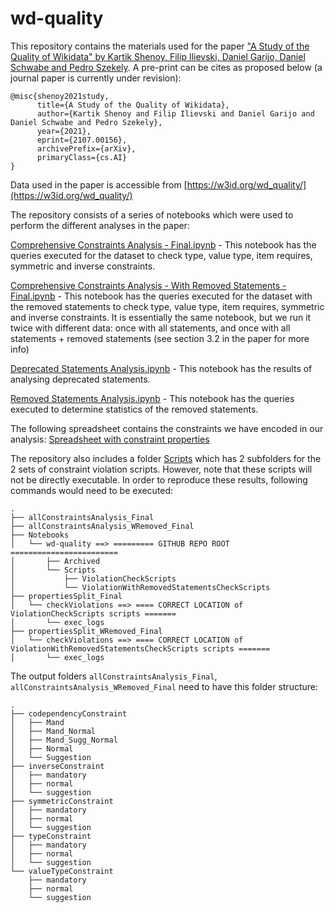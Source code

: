 # wd-quality

This repository contains the materials used  for the paper ["A Study of the Quality of Wikidata" by Kartik Shenoy, Filip Ilievski, Daniel Garijo, Daniel Schwabe and Pedro Szekely](https://arxiv.org/abs/2107.00156). A pre-print can be cites as proposed below (a journal paper is currently under revision):

```
@misc{shenoy2021study,
      title={A Study of the Quality of Wikidata}, 
      author={Kartik Shenoy and Filip Ilievski and Daniel Garijo and Daniel Schwabe and Pedro Szekely},
      year={2021},
      eprint={2107.00156},
      archivePrefix={arXiv},
      primaryClass={cs.AI}
}
```
Data used in the paper is accessible from [https://w3id.org/wd_quality/](https://w3id.org/wd_quality/)

The repository consists of a series of notebooks which were used to perform the different analyses in the paper: 

[Comprehensive Constraints Analysis - Final.ipynb](https://github.com/usc-isi-i2/wd-quality/blob/main/Comprehensive%20Constraints%20Analysis%20-%20Final.ipynb) - This notebook has the queries executed for the dataset to check type, value type, item requires, symmetric and inverse constraints.

[Comprehensive Constraints Analysis - With Removed Statements - Final.ipynb](https://github.com/usc-isi-i2/wd-quality/blob/main/Comprehensive%20Constraints%20Analysis%20-%20With%20Removed%20Statements%20-%20Final.ipynb) - This notebook has the queries executed for the dataset with the removed statements to check type, value type, item requires, symmetric and inverse constraints. It is essentially the same notebook, but we run it twice with different data: once with all statements, and once with all statements + removed statements (see section 3.2 in the paper for more info)

[Deprecated Statements Analysis.ipynb](https://github.com/usc-isi-i2/wd-quality/blob/main/Deprecated%20Statements%20Analysis.ipynb) - This notebook has the results of analysing deprecated statements.

[Removed Statements Analysis.ipynb](https://github.com/usc-isi-i2/wd-quality/blob/main/Removed%20Statements%20Analysis.ipynb) - This notebook has the queries executed to determine statistics of the removed statements.

The following spreadsheet contains the constraints we have encoded in our analysis:
[Spreadsheet with constraint properties](https://docs.google.com/spreadsheets/u/1/d/1EueS5dAiGVWa8N1MisgY1i6QE369EOcOieEiDyeAOzk/edit#gid=0)

The repository also includes a folder [Scripts](https://github.com/usc-isi-i2/wd-quality/tree/main/Scripts) which has 2 subfolders for the 2 sets of constraint violation scripts. However, note that these scripts will not be directly executable. In order to reproduce these results, following commands would need to be executed:

```
.
├── allConstraintsAnalysis_Final
├── allConstraintsAnalysis_WRemoved_Final
├── Notebooks
│   └── wd-quality ==> ========= GITHUB REPO ROOT ========================
│       ├── Archived
│       └── Scripts
│           ├── ViolationCheckScripts
│           └── ViolationWithRemovedStatementsCheckScripts
├── propertiesSplit_Final
│   └── checkViolations ==> ==== CORRECT LOCATION of ViolationCheckScripts scripts =======
│       └── exec_logs
├── propertiesSplit_WRemoved_Final
│   └── checkViolations ==> ==== CORRECT LOCATION of ViolationWithRemovedStatementsCheckScripts scripts =======
│       └── exec_logs
```

The output folders `allConstraintsAnalysis_Final`, `allConstraintsAnalysis_WRemoved_Final` need to have this folder structure:

```
.
├── codependencyConstraint
│   ├── Mand
│   ├── Mand_Normal
│   ├── Mand_Sugg_Normal
│   ├── Normal
│   └── Suggestion
├── inverseConstraint
│   ├── mandatory
│   ├── normal
│   └── suggestion
├── symmetricConstraint
│   ├── mandatory
│   ├── normal
│   └── suggestion
├── typeConstraint
│   ├── mandatory
│   ├── normal
│   └── suggestion
└── valueTypeConstraint
    ├── mandatory
    ├── normal
    └── suggestion
```

